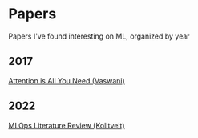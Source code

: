# Papers

Papers I've found interesting on ML, organized by year

## 2017

[Attention is All You Need (Vaswani)](./attention_is_all_you_need_vaswani_2017.pdf)

## 2022

[MLOps Literature Review (Kolltveit)](./mlops_literature_review_kolltveit_2022.pdf)